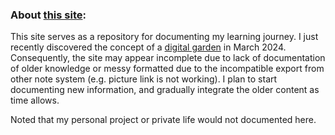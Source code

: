 ### About [this site](https://stanleykinnokchan.github.io/second_brain/):

This site serves as a repository for documenting my learning journey. I just recently discovered the concept of a [digital garden](https://jzhao.xyz/posts/networked-thought) in March 2024. Consequently, the site may appear incomplete due to lack of documentation of older knowledge or messy formatted due to the incompatible export from other note system (e.g. picture link is not working). I plan to start documenting new information, and gradually integrate the older content as time allows.

Noted that my personal project or private life would not documented here.
